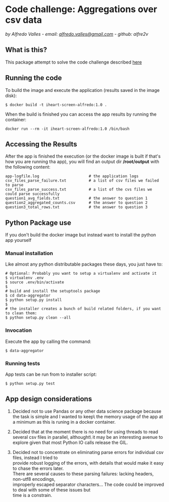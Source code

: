 # Code challenge: Aggregations over csv data

*by Alfredo Valles - email: alfredo.valles@gmail.com - github: alfre2v*


## What is this?

This package attempt to solve the code challenge described [here](https://github.com/andres-lowrie/screen/blob/master/README.md)


## Running the code

To build the image and execute the application (results saved in the image disk):

```
$ docker build -t iheart-screen-alfredo:1.0 .
```

When the build is finished you can access the app results by running the container:

```
docker run --rm -it iheart-screen-alfredo:1.0 /bin/bash
```


## Accessing the Results

After the app is finished the execution (or the docker image is built if that's how you are running tha app),
you will find an output dir **/root/output** with the following content:

```
app-logfile.log                      # the application logs 
csv_files_parse_failure.txt          # a list of csv files we failed to parse
csv_files_parse_success.txt          # a list of the cvs files we could parse successfully
question1_avg_fields.txt             # the answer to question 1
question2_aggregated_counts.csv      # the answer to question 2
question3_total_rows.txt             # the answer to question 3
```


## Python Package use

If you don't build the docker image but instead want to install the python app yourself


### Manual installation

Like almost any python distributable packages these days, you just have to:

```
# Optional: Probably you want to setup a virtualenv and activate it
$ virtualenv .env
$ source .env/bin/activate
$
# build and install the setuptools package
$ cd data-aggregator
$ python setup.py install
$
# the installer creates a bunch of build related folders, if you want to clean them:
$ python setup.py clean --all
```


### Invocation

Execute the app by calling the command:

```
$ data-aggregator
```


### Running tests

App tests can be run from to installer script:

```
$ python setup.py test
```



## App design considerations

1. Decided not to use Pandas or any other data science package because the task is simple and I wanted to keep\ 
   the memory usage of the app at a minimum as this is runing in a docker container.

2. Decided that at the moment there is no need for using threads to read several csv files in parallel, althought\ 
   it may be an interesting avenue to explore given that most Python IO calls release the GIL.

3. Decided not to concentrate on eliminating parse errors for individual csv files, instead I tried to\
   provide robust logging of the errors, with details that would make it easy to chase the errors later.\
   There are several causes to these parsing failures: lacking headers, non-utf8 encodings,\
   improperly escaped separator characters... The code could be improved to deal with some of these issues but\
   time is a constrain.
   




 